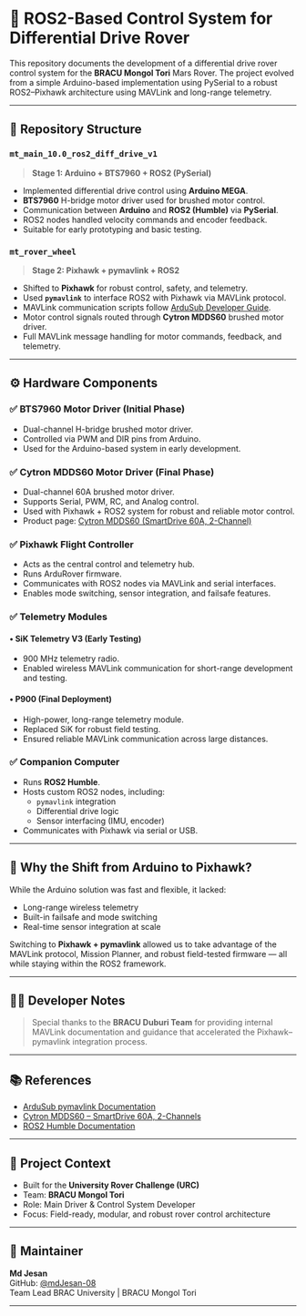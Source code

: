 # 🤖 ROS2-Based Control System for Differential Drive Rover

This repository documents the development of a differential drive rover control system for the **BRACU Mongol Tori** Mars Rover. The project evolved from a simple Arduino-based implementation using PySerial to a robust ROS2–Pixhawk architecture using MAVLink and long-range telemetry.

---

## 📁 Repository Structure

### `mt_main_10.0_ros2_diff_drive_v1`
> **Stage 1: Arduino + BTS7960 + ROS2 (PySerial)**

- Implemented differential drive control using **Arduino MEGA**.
- **BTS7960** H-bridge motor driver used for brushed motor control.
- Communication between **Arduino** and **ROS2 (Humble)** via **PySerial**.
- ROS2 nodes handled velocity commands and encoder feedback.
- Suitable for early prototyping and basic testing.

### `mt_rover_wheel`
> **Stage 2: Pixhawk + pymavlink + ROS2**

- Shifted to **Pixhawk** for robust control, safety, and telemetry.
- Used **`pymavlink`** to interface ROS2 with Pixhawk via MAVLink protocol.
- MAVLink communication scripts follow [ArduSub Developer Guide](https://www.ardusub.com/developers/pymavlink.html).
- Motor control signals routed through **Cytron MDDS60** brushed motor driver.
- Full MAVLink message handling for motor commands, feedback, and telemetry.

---

## ⚙️ Hardware Components

### ✅ **BTS7960 Motor Driver** (Initial Phase)
- Dual-channel H-bridge brushed motor driver.
- Controlled via PWM and DIR pins from Arduino.
- Used for the Arduino-based system in early development.

### ✅ **Cytron MDDS60 Motor Driver** (Final Phase)
- Dual-channel 60A brushed motor driver.
- Supports Serial, PWM, RC, and Analog control.
- Used with Pixhawk + ROS2 system for robust and reliable motor control.
- Product page: [Cytron MDDS60 (SmartDrive 60A, 2-Channel)](https://www.cytron.io/p-60amp-7v-45v-smartdrive-dc-motor-driver-2-channels)

### ✅ **Pixhawk Flight Controller**
- Acts as the central control and telemetry hub.
- Runs ArduRover firmware.
- Communicates with ROS2 nodes via MAVLink and serial interfaces.
- Enables mode switching, sensor integration, and failsafe features.

### ✅ **Telemetry Modules**

#### • **SiK Telemetry V3** (Early Testing)
- 900 MHz telemetry radio.
- Enabled wireless MAVLink communication for short-range development and testing.

#### • **P900** (Final Deployment)
- High-power, long-range telemetry module.
- Replaced SiK for robust field testing.
- Ensured reliable MAVLink communication across large distances.

### ✅ **Companion Computer**
- Runs **ROS2 Humble**.
- Hosts custom ROS2 nodes, including:
  - `pymavlink` integration
  - Differential drive logic
  - Sensor interfacing (IMU, encoder)
- Communicates with Pixhawk via serial or USB.

---

## 🧠 Why the Shift from Arduino to Pixhawk?

While the Arduino solution was fast and flexible, it lacked:

- Long-range wireless telemetry
- Built-in failsafe and mode switching
- Real-time sensor integration at scale

Switching to **Pixhawk + pymavlink** allowed us to take advantage of the MAVLink protocol, Mission Planner, and robust field-tested firmware — all while staying within the ROS2 framework.

---

## 🧑‍💻 Developer Notes

> Special thanks to the **BRACU Duburi Team** for providing internal MAVLink documentation and guidance that accelerated the Pixhawk–pymavlink integration process.

---

## 📚 References

- [ArduSub pymavlink Documentation](https://www.ardusub.com/developers/pymavlink.html)  
- [Cytron MDDS60 – SmartDrive 60A, 2-Channels](https://www.cytron.io/p-60amp-7v-45v-smartdrive-dc-motor-driver-2-channels)  
- [ROS2 Humble Documentation](https://docs.ros.org/en/humble/index.html)

---

## 🚀 Project Context

- Built for the **University Rover Challenge (URC)**
- Team: **BRACU Mongol Tori**
- Role: Main Driver & Control System Developer
- Focus: Field-ready, modular, and robust rover control architecture

---

## 👤 Maintainer

**Md Jesan**  
GitHub: [@mdJesan-08](https://github.com/mdJesan-08)  
Team Lead
BRAC University | BRACU Mongol Tori

---
